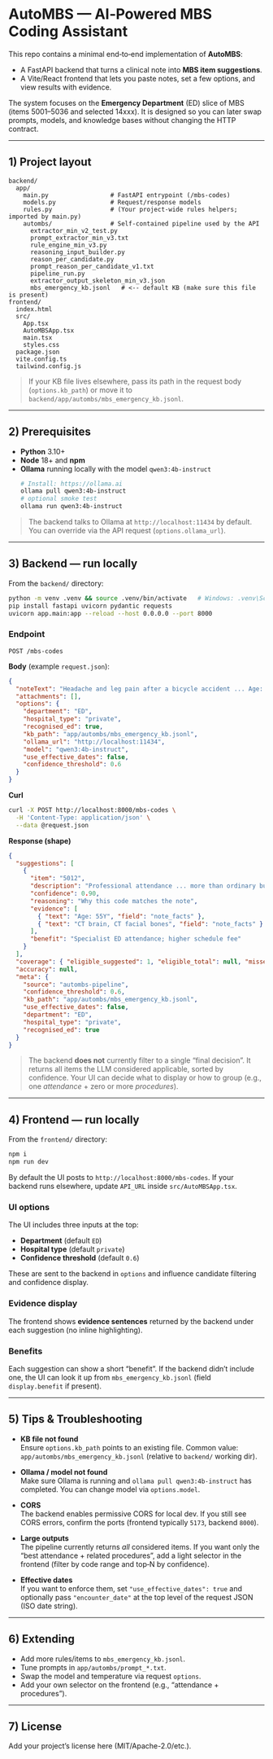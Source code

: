 # AutoMBS — AI‑Powered MBS Coding Assistant

This repo contains a minimal end‑to‑end implementation of **AutoMBS**:
- A FastAPI backend that turns a clinical note into **MBS item suggestions**.
- A Vite/React frontend that lets you paste notes, set a few options, and view results with evidence.

The system focuses on the **Emergency Department** (ED) slice of MBS (items 5001–5036 and selected 14xxx). It is designed so you can later swap prompts, models, and knowledge bases without changing the HTTP contract.

---

## 1) Project layout

```
backend/
  app/
    main.py                 # FastAPI entrypoint (/mbs-codes)
    models.py               # Request/response models
    rules.py                # (Your project-wide rules helpers; imported by main.py)
    autombs/                # Self-contained pipeline used by the API
      extractor_min_v2_test.py
      prompt_extractor_min_v3.txt
      rule_engine_min_v3.py
      reasoning_input_builder.py
      reason_per_candidate.py
      prompt_reason_per_candidate_v1.txt
      pipeline_run.py
      extractor_output_skeleton_min_v3.json
      mbs_emergency_kb.jsonl   # <-- default KB (make sure this file is present)
frontend/
  index.html
  src/
    App.tsx
    AutoMBSApp.tsx
    main.tsx
    styles.css
  package.json
  vite.config.ts
  tailwind.config.js
```

> If your KB file lives elsewhere, pass its path in the request body (`options.kb_path`) or move it to `backend/app/autombs/mbs_emergency_kb.jsonl`.

---

## 2) Prerequisites

- **Python** 3.10+
- **Node** 18+ and **npm**
- **Ollama** running locally with the model `qwen3:4b-instruct`
  ```bash
  # Install: https://ollama.ai
  ollama pull qwen3:4b-instruct
  # optional smoke test
  ollama run qwen3:4b-instruct
  ```

> The backend talks to Ollama at `http://localhost:11434` by default. You can override via the API request (`options.ollama_url`).

---

## 3) Backend — run locally

From the `backend/` directory:

```bash
python -m venv .venv && source .venv/bin/activate   # Windows: .venv\Scripts\activate
pip install fastapi uvicorn pydantic requests
uvicorn app.main:app --reload --host 0.0.0.0 --port 8000
```

### Endpoint

`POST /mbs-codes`

**Body** (example `request.json`):

```json
{
  "noteText": "Headache and leg pain after a bicycle accident ... Age: 11Y",
  "attachments": [],
  "options": {
    "department": "ED",
    "hospital_type": "private",
    "recognised_ed": true,
    "kb_path": "app/autombs/mbs_emergency_kb.jsonl",
    "ollama_url": "http://localhost:11434",
    "model": "qwen3:4b-instruct",
    "use_effective_dates": false,
    "confidence_threshold": 0.6
  }
}
```

**Curl**

```bash
curl -X POST http://localhost:8000/mbs-codes \
  -H 'Content-Type: application/json' \
  --data @request.json
```

**Response (shape)**

```json
{
  "suggestions": [
    {
      "item": "5012",
      "description": "Professional attendance ... more than ordinary but not high",
      "confidence": 0.90,
      "reasoning": "Why this code matches the note",
      "evidence": [
        { "text": "Age: 55Y", "field": "note_facts" },
        { "text": "CT brain, CT facial bones", "field": "note_facts" }
      ],
      "benefit": "Specialist ED attendance; higher schedule fee"
    }
  ],
  "coverage": { "eligible_suggested": 1, "eligible_total": null, "missed": [] },
  "accuracy": null,
  "meta": {
    "source": "autombs-pipeline",
    "confidence_threshold": 0.6,
    "kb_path": "app/autombs/mbs_emergency_kb.jsonl",
    "use_effective_dates": false,
    "department": "ED",
    "hospital_type": "private",
    "recognised_ed": true
  }
}
```

> The backend **does not** currently filter to a single “final decision”. It returns all items the LLM considered applicable, sorted by confidence. Your UI can decide what to display or how to group (e.g., one *attendance* + zero or more *procedures*).

---

## 4) Frontend — run locally

From the `frontend/` directory:

```bash
npm i
npm run dev
```

By default the UI posts to `http://localhost:8000/mbs-codes`. If your backend runs elsewhere, update `API_URL` inside `src/AutoMBSApp.tsx`.

### UI options
The UI includes three inputs at the top:
- **Department** (default `ED`)
- **Hospital type** (default `private`)
- **Confidence threshold** (default `0.6`)

These are sent to the backend in `options` and influence candidate filtering and confidence display.

### Evidence display
The frontend shows **evidence sentences** returned by the backend under each suggestion (no inline highlighting).

### Benefits
Each suggestion can show a short “benefit”. If the backend didn’t include one, the UI can look it up from `mbs_emergency_kb.jsonl` (field `display.benefit` if present).

---

## 5) Tips & Troubleshooting

- **KB file not found**  
  Ensure `options.kb_path` points to an existing file. Common value:
  `app/autombs/mbs_emergency_kb.jsonl` (relative to `backend/` working dir).

- **Ollama / model not found**  
  Make sure Ollama is running and `ollama pull qwen3:4b-instruct` has completed.
  You can change model via `options.model`.

- **CORS**  
  The backend enables permissive CORS for local dev. If you still see CORS errors, confirm the ports (frontend typically `5173`, backend `8000`).

- **Large outputs**  
  The pipeline currently returns *all* considered items. If you want only the “best attendance + related procedures”, add a light selector in the frontend (filter by code range and top‑N by confidence).

- **Effective dates**  
  If you want to enforce them, set `"use_effective_dates": true` and optionally pass `"encounter_date"` at the top level of the request JSON (ISO date string).

---

## 6) Extending

- Add more rules/items to `mbs_emergency_kb.jsonl`.
- Tune prompts in `app/autombs/prompt_*.txt`.
- Swap the model and temperature via request `options`.
- Add your own selector on the frontend (e.g., “attendance + procedures”).

---

## 7) License

Add your project’s license here (MIT/Apache-2.0/etc.).

